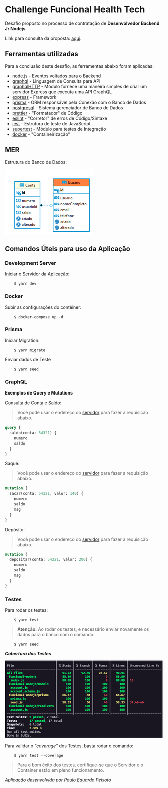 # Challenge Funcional Health Tech

Desafio proposto no processo de contratação de **Desenvolvedor Backend Jr Nodejs**.

Link para consulta da proposta: [aqui].

## Ferramentas utilizadas

Para a conclusão deste desafio, as ferramentas abaixo foram aplicadas:

- [node.js] - Eventos voltados para o Backend
- [graphql] - Linguagem de Consulta para API
- [graphqlHTTP] - Módulo fornece uma maneira simples de criar um servidor Express que executa uma API GraphQL
- [express] - Framework
- [prisma] - ORM responsável pela Conexão com o Banco de Dados
- [postgresql] - Sistema gerenciador de Banco de Dados
- [prettier] - "Formatador" de Código
- [eslint] - "Corretor" de erros de Código/Sintaxe
- [jest] - Estrutura de teste de JavaScript
- [supertest] - Módulo para testes de Integração
- [docker] - "Containeirização"

## MER

Estrutura do Banco de Dados:

![img](https://github.com/padupe/funcional-nodejs/blob/master/readmeimg/MER.png)

## Comandos Úteis para uso da Aplicação

### Development Server

Iniciar o Servidor da Aplicação:

```
    $ yarn dev
```

### Docker

Subir as configurações do contêiner:

```
    $ docker-compose up -d
```

### Prisma

Iniciar Migration:

```
    $ yarn migrate
```

Enviar dados de Teste

```
    $ yarn seed
```

### GraphQL

**Exemplos de Query e Mutations**

Consulta de Conta e Saldo:

> Você pode usar o endereço do [servidor] para fazer a requisição abaixo.

```graphql
query {
  saldo(conta: 54321) {
    numero
    saldo
  }
}
```

Saque:

> Você pode usar o endereço do [servidor] para fazer a requisição abaixo.

```graphql
mutation {
  sacar(conta: 54321, valor: 140) {
    numero
    saldo
    msg
  }
}
```

Depósito:

> Você pode usar o endereço do [servidor] para fazer a requisição abaixo.

```graphql
mutation {
  depositar(conta: 54321, valor: 200) {
    numero
    saldo
    msg
  }
}
```

### Testes

Para rodar os testes:

```
    $ yarn test
```

> **Atenção:** Ao rodar os testes, e necessário enviar novamente os dados para o banco com o comando:

```
    $ yarn seed
```

**_Cobertura dos Testes_**

![img](https://github.com/padupe/funcional-nodejs/blob/master/readmeimg/coverage.png)

Para validar o _"coverage"_ dos Testes, basta rodar o comando:

```
    $ yarn test --coverage
```

> Para o bom êxito dos testes, certifique-se que o Servidor e o Container estão em pleno funcionamento.

_Aplicação desenvolvida por Paulo Eduardo Peixoto_

[//]: #
[aqui]: https://github.com/funcional-health/challenge/blob/master/node.md
[node.js]: http://nodejs.org
[graphql]: https://graphql.org/
[express]: https://expressjs.com/
[graphqlhttp]: https://github.com/graphql/express-graphql
[prisma]: https://www.prisma.io/
[postgresql]: https://www.postgresql.org/
[prettier]: https://prettier.io/
[eslint]: https://eslint.org/
[jest]: https://jestjs.io/
[supertest]: https://www.npmjs.com/package/supertest
[docker]: https://www.docker.com/
[servidor]: http://173.82.114.22:4444/graphql

